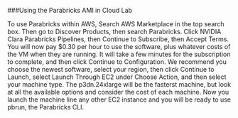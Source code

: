 ###Using the Parabricks AMI in Cloud Lab

To use Parabricks within AWS, Search AWS Marketplace in the top search box. Then go to Discover Products, then search Parabricks. Click NVIDIA Clara Parabricks Pipelines, then Continue to Subscribe, then Accept Terms. You will now pay $0.30 per hour to use the software, plus whatever costs of the VM when they are running. It will take a few minutes for the subscription to complete, and then click Continue to Configuration. We recommend you choose the newest software, select your region, then click Continue to Launch, select Launch Through EC2 under Choose Action, and then select your machine type. The p3dn.24xlarge will be the fasterst machine, but look at all the available options and consider the cost of each machine. Now you launch the machine line any other EC2 instance and you will be ready to use pbrun, the Parabricks CLI.
